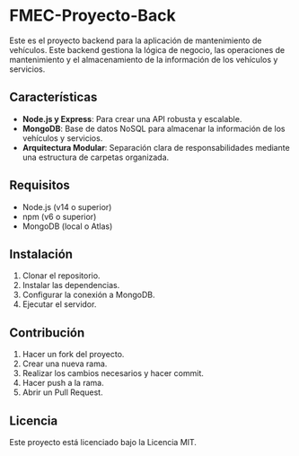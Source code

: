 # FMEC-Proyecto-Back

Este es el proyecto backend para la aplicación de mantenimiento de vehículos. Este backend gestiona la lógica de negocio, las operaciones de mantenimiento y el almacenamiento de la información de los vehículos y servicios.

## Características

- **Node.js y Express**: Para crear una API robusta y escalable.
- **MongoDB**: Base de datos NoSQL para almacenar la información de los vehículos y servicios.
- **Arquitectura Modular**: Separación clara de responsabilidades mediante una estructura de carpetas organizada.

## Requisitos

- Node.js (v14 o superior)
- npm (v6 o superior)
- MongoDB (local o Atlas)

## Instalación

1. Clonar el repositorio.
2. Instalar las dependencias.
3. Configurar la conexión a MongoDB.
4. Ejecutar el servidor.

## Contribución

1. Hacer un fork del proyecto.
2. Crear una nueva rama.
3. Realizar los cambios necesarios y hacer commit.
4. Hacer push a la rama.
5. Abrir un Pull Request.

## Licencia

Este proyecto está licenciado bajo la Licencia MIT.
